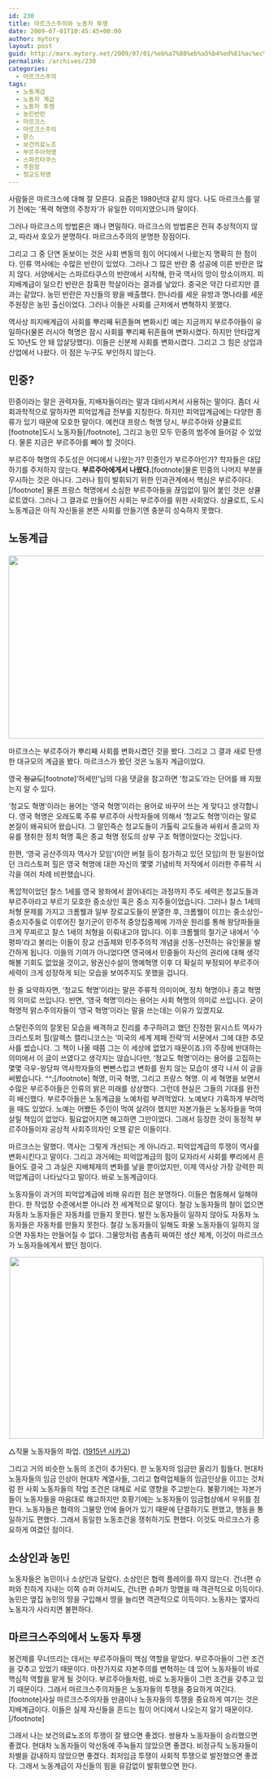 ```yaml
---
id: 230
title: 마르크스주의와 노동자 투쟁
date: 2009-07-01T10:45:45+00:00
author: mytory
layout: post
guid: http://marx.mytory.net/2009/07/01/%eb%a7%88%eb%a5%b4%ed%81%ac%ec%8a%a4%ec%a3%bc%ec%9d%98%ec%99%80-%eb%85%b8%eb%8f%99%ec%9e%90-%ed%88%ac%ec%9f%81/
permalink: /archives/230
categories:
  - 마르크스주의
tags:
  - 노동계급
  - 노동자 계급
  - 노동자 투쟁
  - 농민반란
  - 마르크스
  - 마르크스주의
  - 맑스
  - 보건의료노조
  - 부르주아혁명
  - 스파르타쿠스
  - 주원장
  - 청교도혁명
---
```

사람들은 마르크스에 대해 잘 모른다. 요즘은 1980년대 같지 않다. 나도 마르크스를 알기 전에는 ‘폭력 혁명의 주창자’가 유일한 이미지였으니까 말이다.

그러나 마르크스의 방법론은 꽤나 면밀하다. 마르크스의 방법론은 전혀 추상적이지 않고, 따라서 호오가 분명하다. 마르크스주의의 분명한 장점이다.

그리고 그 중 단연 돋보이는 것은 사회 변동의 힘이 어디에서 나왔는지 명확히 한 점이다. 인류 역사에는 수많은 반란이 있었다. 그러나 그 많은 반란 중 성공에 이른 반란은 많지 않다. 서양에서는 스파르타쿠스의 반란에서 시작해, 한국 역사의 망이 망소이까지. 피지배계급이 일으킨 반란은 참혹한 학살이라는 결과를 낳았다. 중국은 약간 다르지만 결과는 같았다. 농민 반란은 자신들의 왕을 배출했다. 한나라를 세운 유방과 명나라를 세운 주원장은 농민 출신이었다. 그러나 이들은 사회를 근저에서 변혁하지 못했다.

역사상 피지배계급이 사회를 뿌리째 뒤흔들며 변화시킨&nbsp;예는 지금까지 부르주아들이 유일하다(물론 러시아 혁명은 잠시 사회를 뿌리째 뒤흔들며 변화시켰다. 하지만 안타깝게도 10년도 안 돼&nbsp;압살당했다). 이들은 신분제 사회를 변화시켰다. 그리고 그 힘은 상업과 산업에서 나왔다. 이 점은 누구도 부인하지 않는다.

## 민중?

민중이라는 말은 권력자들, 지배자들이라는 말과 대비시켜서 사용하는 말이다. 좀더 사회과학적으로 말하자면 피억압계급 전부를 지칭한다. 하지만 피억압계급에는 다양한 종류가 있기 때문에 모호한 말이다. 예컨대 프랑스 혁명 당시, 부르주아와 상큘로트[footnote]도시 노동자들[/footnote], 그리고 농민 모두 민중의 범주에 들어갈 수 있었다. 물론 지금은 부르주아를 빼야 할 것이다.

부르주아 혁명의 주도성은 어디에서 나왔는가? 민중인가 부르주아인가? 학자들은 대답하기를 주저하지 않는다. **부르주아에게서 나왔다.**[footnote]물론 민중의 나머지 부분을 무시하는 것은 아니다. 그러나 힘이 발휘되기 위한 인과관계에서 핵심은 부르주아다.[/footnote]&nbsp;물론 프랑스 혁명에서 소심한 부르주아들을 끊임없이 밀어 붙인 것은 상큘로트였다. 그러나 그 결과로 만들어진 사회는 부르주아를 위한 사회였다. 상큘로트, 도시 노동계급은 아직 자신들을 본뜬 사회를 만들기엔 충분히 성숙하지 못했다.

## 노동계급</p> 

<p style="text-align: center;">
  <img src="http://marx.mytory.net/wp-content/uploads/1/cfile23.uf.116807174A4B3DCD7EDE10.jpg" class="aligncenter" width="540" height="360" filename="_MG_8616.jpg" filemime="image/jpeg" />
</p>



마르크스는 부르주아가 뿌리째 사회를 변화시켰던 것을 봤다. 그리고 그 결과 새로 탄생한 대규모의 계급을 봤다. 마르크스가 봤던 것은 노동자 계급이었다.

영국 <span style="text-decoration: line-through;">청교도</span>[footnote]‘허세만’님의 다음 댓글을 참고하면 ‘청교도’라는 단어를 왜 지웠는지 알 수 있다.

&#8216;청교도 혁명&#8217;이라는 용어는 &#8216;영국 혁명&#8217;이라는 용어로 바꾸어 쓰는 게 맞다고 생각합니다. 영국 혁명은 오래도록 주류 부르주아 사학자들에 의해서 &#8216;청교도 혁명&#8217;이라는 말로 본질이 왜곡되어 왔습니다. 그 말인즉슨 청교도들이 가톨릭 교도들과 싸워서 종교의 자유를 쟁취한 정치 혁명 혹은 종교 혁명 정도의 상부 구조 혁명이었다는 것입니다.

한편, &#8216;영국 공산주의자 역사가 모임'(이안 버철 등이 참가하고 있던 모임)의 한 일원이었던 크리스토퍼 힐은 영국 혁명에 대한 자신의 몇몇 기념비적 저작에서 이러한 주류적 시각을 여러 차례 비판했습니다.

폭압적이었던 찰스 1세를 영국 왕좌에서 끌어내리는 과정까지 주도 세력은 청교도들과 부르주아라고 부르기 모호한 중소상인 혹은 중소 지주들이었습니다. 그러나 찰스 1세의 처형 문제를 가지고 크롬웰과 일부 장로교도들이 분열한 후, 크롬웰이 이끄는 중소상인-중소지주들로 이루어진 철기군이 민주적 중앙집중제에 가까운 원리를 통해 왕당파들을 크게 무찌르고 찰스 1세의 처형을 이뤄내고야 맙니다. 이후 크롬웰의 철기군 내에서 &#8216;수평파&#8217;라고 불리는 이들이 장교 선출제와 민주주의적 개념을 선동-선전하는 유인물을 발간하게 됩니다. 이들의 기여가 아니었다면 영국에서 민중들이 자신의 권리에 대해 생각해볼 기회도 없었을 것이고, 왕권신수설이 명예혁명 이후 더 확실히 부정되어 부르주아 세력이 크게 성장하게 되는 모습을 보여주지도 못했을 겁니다.

한 줄 요약하자면, &#8216;청교도 혁명&#8217;이라는 말은 주류적 의미이며, 정치 혁명이나 종교 혁명의 의미로 쓰입니다. 반면, &#8216;영국 혁명&#8217;이라는 용어는 사회 혁명의 의미로 쓰입니다. 굳이 혁명적 맑스주의자들이 &#8216;영국 혁명&#8217;이라는 말을 쓰는데는 이유가 있겠지요.

스탈린주의의 잘못된 모습을 배격하고 진리를 추구하려고 했던 진정한 맑시스트 역사가 크리스토퍼 힐(알렉스 캘리니코스는 &#8216;미국의 세계 제패 전략&#8217;의 서문에서 그에 대한 추모사를 썼습니다. 그 책이 나올 때쯤 그는 이 세상에 없었기 때문이죠.)의 주장에 반대하는 의미에서 이 글이 쓰였다고 생각지는 않습니다만, &#8216;청교도 혁명&#8217;이라는 용어를 고집하는 몇몇 극우-왕당파 역사학자들의 뻔뻔스럽고 변화를 원치 않는 모습이 생각 나서 이 글을 써봤습니다. ^^;[/footnote]&nbsp;혁명, 미국 혁명, 그리고 프랑스 혁명. 이 세 혁명을 보면서 수많은 부르주아들은 인류의 밝은 미래를 상상했다. 그런데 현실은 그들의 기대를 완전히 배신했다. 부르주아들은 노동계급을 노예처럼 부려먹었다. 노예보다 가혹하게 부려먹을 때도 있었다. 노예는 어쨌든 주인이 먹여 살려야 했지만 자본가들은 노동자들을 먹여 살릴 책임이 없었다. 필요없어지면 해고하면 그만이었다. 그래서 등장한 것이 동정적 부르주아들이자 공상적 사회주의자인 오웬 같은 이들이다.

마르크스는 말했다. 역사는 그렇게 개선되는 게 아니라고. 피억압계급의 투쟁이 역사를 변화시킨다고 말이다. 그리고 과거에는 피억압계급의 힘이 모자라서 사회를 뿌리에서 흔들어도 결국 그 과실은 지배체제의 변화를 낳을 뿐이었지만, 이제 역사상 가장 강력한 피억압계급이 나타났다고 말이다. 바로 노동계급이다.

노동자들이 과거의 피억압계급에 비해 유리한 점은 분명하다. 이들은 협동해서 일해야 한다. 한 작업장 수준에서뿐 아니라 전 세계적으로 말이다. 철강 노동자들의 철이 없으면 자동차 노동자들은 자동차를 만들지 못한다. 발전 노동자들이 일하지 않아도 자동차 노동자들은 자동차를 만들지 못한다. 철강 노동자들이 일해도 화물 노동자들이 일하지 않으면 자동차는 만들어질 수 없다. 그물망처럼 촘촘히 짜여진 생산 체계, 이것이 마르크스가 노동자들에게서 봤던 점이다.

<p style="text-align: center; ">
  <p style="text-align: center;">
    <img src="http://marx.mytory.net/wp-content/uploads/1/cfile5.uf.1126AC154A4B3DE20374F0.jpg" class="aligncenter" width="500" height="358" filename="73.jpg" filemime="image/jpeg" />
  </p>
  
  <p>
    △직물 노동자들의 파업. (<a href="http://homicide.northwestern.edu/context/timeline/1915/73/" target="_blank" title="[http://homicide.northwestern.edu/context/timeline/1915/73/]로 이동합니다.">1915년 시카고</a>)&nbsp;
  </p>
  
  <p>
    그리고 거의 비슷한 노동의 조건이 추가된다. 한 노동자의 임금만 올리기 힘들다. 현대차 노동자들의 임금 인상이 현대차 계열사들, 그리고 협력업체들의 임금인상을 이끄는 것처럼 한 사회 노동자들의 작업 조건은 대체로 서로 영향을 주고받는다. 불황기에는 자본가들이 노동자들을 마음대로 해고하지만 호황기에는 노동자들이 임금협상에서 우위를 점한다. 노동자들은 협력의 그물망 안에 들어가 있기 때문에 단결하기도 편했고, 행동을 통일하기도 편했다. 그래서 동일한 노동조건을 쟁취하기도 편했다. 이것도 마르크스가 중요하게 여겼던 점이다.
  </p>
  
  <h2>
    소상인과 농민
  </h2>
  
  <p>
    노동자들은 농민이나 소상인과 달랐다. 소상인은 협력 플레이를 하지 않는다. 건너편 슈퍼와 친하게 지내는 이쪽 슈퍼 아저씨도, 건너편 슈퍼가 망했을 때 객관적으로 이득이다. 농민은 옆집 농민의 땅을 구입해서 땅을 늘리면 객관적으로 이득이다. 노동자는 옆자리 노동자가 사라지면 불편하다.
  </p>
  
  <h2>
    마르크스주의에서 노동자 투쟁
  </h2>
  
  <p>
    봉건제를 무너뜨리는 데서는 부르주아들이 핵심 역할을 맡았다. 부르주아들이 그런 조건을 갖추고 있었기 때문이다. 마찬가지로&nbsp;자본주의를 변혁하는 데 있어 노동자들이 바로 핵심적 역할을 맡게 될 것이다. 부르주아들처럼, 바로 노동자들이 그런 조건을 갖추고 있기 때문이다. 그래서 마르크스주의자들은 노동자들의 투쟁을 중요하게 여긴다.[footnote]사실 마르크스주의자들 만큼이나 노동자들의 투쟁을 중요하게 여기는 것은 지배계급이다. 이들은 실제 자신들을 흔드는 힘이 어디에서 나오는지 알기 때문이다.[/footnote]
  </p>
  
  <p>
    그래서 나는 보건의료노조의 투쟁이 잘 됐으면 좋겠다. 쌍용차 노동자들이 승리했으면 좋겠다. 현대차 노동자들이 악선동에 주눅들지 않았으면 좋겠다. 비정규직 노동자들이 차별을 감내하지 않았으면 좋겠다. 최저임금 투쟁이 사회적 투쟁으로 발전했으면 좋겠다. 그래서 노동계급이 자신들의 힘을 유감없이 발휘했으면 한다.
  </p>